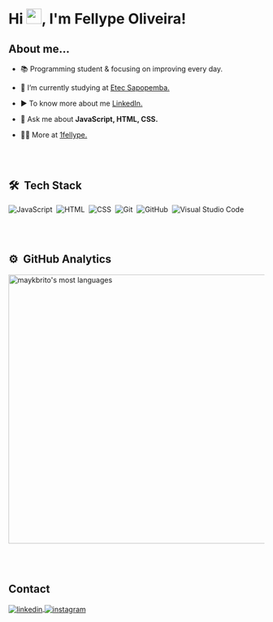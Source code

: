 <h1 align="left">Hi <img src="https://raw.githubusercontent.com/kaueMarques/kaueMarques/master/hi.gif" height="30px">, I'm Fellype Oliveira!</h1>

## About me...
- 📚 Programming student & focusing on improving every day.

- 🔭 I’m currently studying at [Etec Sapopemba.](https://www.vestibulinhoetec.com.br/unidades-cursos/escola.asp?c=172)

- ▶️ To know more about me [LinkedIn.](https://www.linkedin.com/in/fellype-oliveira-920699230/)

- 💬 Ask me about **JavaScript, HTML, CSS.**

- 👨‍💻 More at [1fellype.](https://github.com/1fellype)


<br><br>

## 🛠 &nbsp;Tech Stack

![JavaScript](https://img.shields.io/badge/-JavaScript-05122A?style=flat&logo=javascript)&nbsp;
![HTML](https://img.shields.io/badge/-HTML-05122A?style=flat&logo=HTML5)&nbsp;
![CSS](https://img.shields.io/badge/-CSS-05122A?style=flat&logo=CSS3&logoColor=1572B6)&nbsp;
![Git](https://img.shields.io/badge/-Git-05122A?style=flat&logo=git)&nbsp;
![GitHub](https://img.shields.io/badge/-GitHub-05122A?style=flat&logo=github)&nbsp;
![Visual Studio Code](https://img.shields.io/badge/-Visual%20Studio%20Code-05122A?style=flat&logo=visual-studio-code&logoColor=007ACC)&nbsp;

<br><br>

## ⚙️ &nbsp;GitHub Analytics
<p align="left">

<img width="530em" src="https://github-readme-stats.vercel.app/api/top-langs/?username=1fellype&layout=compact&theme=vision-friendly-dark" alt="maykbrito's most languages"/>
</p>


<br><br>

## Contact

</a>
<a href="https://www.linkedin.com/in/fellype-oliveira-920699230/" target="_blank">
  <img align="center" src="https://img.shields.io/badge/-fellype-05122A?style=flat&logo=linkedin" alt="linkedin"/>
</a>
<a href="https://www.instagram.com/_1fellypee_/" target="_blank">
 <img align="center" src="https://img.shields.io/badge/-oliveira-05122A?style=flat&logo=instagram" alt="instagram"/>
</a>
</p>